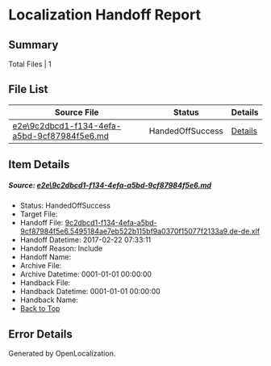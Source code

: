 # <a name='report-top'></a> Localization Handoff Report

## Summary
 Total Files | 1

## File List
 Source File | Status | Details 
 ----------- | ------ | ------- 
 [e2e\9c2dbcd1-f134-4efa-a5bd-9cf87984f5e6.md](https://github.com/OpenLocalizationTestOrg/ol-test4/blob/d635fe1ba5949dad5eec50a18c3246699fe64c6f/e2e/9c2dbcd1-f134-4efa-a5bd-9cf87984f5e6.md) | HandedOffSuccess | [Details](#3e4c8e2105c1becd1f7efb3c3a91978166bd9c5e4)

## Item Details
##### <a name='3e4c8e2105c1becd1f7efb3c3a91978166bd9c5e4'></a> Source: [e2e\9c2dbcd1-f134-4efa-a5bd-9cf87984f5e6.md](https://github.com/OpenLocalizationTestOrg/ol-test4/blob/d635fe1ba5949dad5eec50a18c3246699fe64c6f/e2e/9c2dbcd1-f134-4efa-a5bd-9cf87984f5e6.md)
* Status: HandedOffSuccess
* Target File: 
* Handoff File: [9c2dbcd1-f134-4efa-a5bd-9cf87984f5e6.5495184ae7eb522b115bf9a0370f15077f2133a9.de-de.xlf](https://github.com/OpenLocalizationTestOrg/ol-test4-handoff/blob/9f64a2b84905751cd30c09a33ac32e5dd6dfa069/ol-handoff/OpenLocalizationTestOrg/ol-test4-dede/xinjiang/ht/9c2dbcd1-f134-4efa-a5bd-9cf87984f5e6.5495184ae7eb522b115bf9a0370f15077f2133a9.de-de.xlf)
* Handoff Datetime: 2017-02-22 07:33:11
* Handoff Reason: Include
* Handoff Name: 
* Archive File: 
* Archive Datetime: 0001-01-01 00:00:00
* Handback File: 
* Handback Datetime: 0001-01-01 00:00:00
* Handback Name: 
* [Back to Top](#report-top)


## Error Details

Generated by OpenLocalization.

